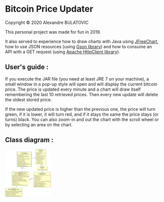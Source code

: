 # Bitcoin Price Updater

Copyright © 2020 Alexandre BULATOVIC

This personal project was made for fun in 2019. 

It also served to experience how to draw charts with Java using [JFreeChart](http://www.jfree.org/jfreechart/), how to use JSON resources (using [Gson library](https://en.wikipedia.org/wiki/Gson)) and how to consume an API with a GET request (using [Apache HttpClient library](http://hc.apache.org/index.html)).

## User's guide :
If you execute the JAR file (you need at least JRE 7 on your machine), a small window in a pop-up style will open and will display the current bitcoin price. The price is updated every minute and a chart will draw itself remembering the last 10 retrieved prices. Then every new update will delete the oldest stored price.

If the new updated price is higher than the previous one, the price will turn green, if it is lower, it will turn red, and if it stays the same the price stays (or turns) black. You can also zoom-in and out the chart with the scroll wheel or by selecting an area on the chart.

## Class diagram : 
<a href="https://raw.githubusercontent.com/alexandrebulatovic/bitcoin_price_updater/master/design-diagrams/personal-project-bitcoin.png"> 
	<img src="https://raw.githubusercontent.com/alexandrebulatovic/bitcoin_price_updater/master/design-diagrams/personal-project-bitcoin.png" width="150">
</a>
